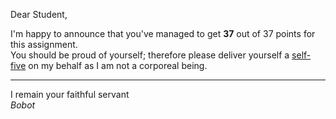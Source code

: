 Dear Student,

I'm happy to announce that you've managed to get **37** out of 37 points for this assignment.\
You should be proud of yourself; therefore please deliver yourself a [self-five](https://youtu.be/kMUkzWO8viY) on my behalf as I am not a corporeal being.

-----------
I remain your faithful servant\
_Bobot_